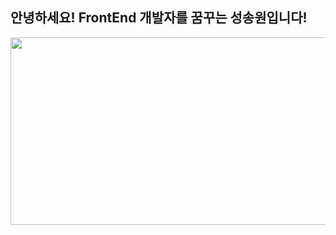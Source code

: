 <h2>
안녕하세요!  FrontEnd 개발자를 꿈꾸는 성송원입니다!
</h2>


<a href="https://github.com/devxb/gitanimals">
<img
  src="https://render.gitanimals.org/farms/songwon-sung"
  width="600"
  height="300"
/>
</a>
